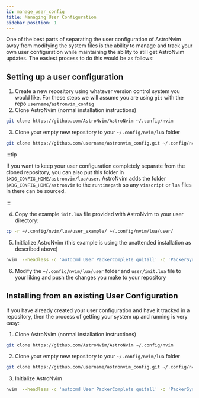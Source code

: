 ```yaml
---
id: manage_user_config
title: Managing User Configuration
sidebar_position: 1
---
```


One of the best parts of separating the user configuration of AstroNvim away from modifying the system files is the ability to manage and track your own user configuration while maintaining the ability to still get AstroNvim updates. The easiest process to do this would be as follows:

## Setting up a user configuration

1. Create a new repository using whatever version control system you would like. For these steps we will assume you are using `git` with the repo `username/astronvim_config`
2. Clone AstroNvim (normal installation instructions)

```sh
git clone https://github.com/AstroNvim/AstroNvim ~/.config/nvim
```

3. Clone your empty new repository to your `~/.config/nvim/lua` folder

```sh
git clone https://github.com/username/astronvim_config.git ~/.config/nvim/lua/user
```

:::tip

If you want to keep your user configuration completely separate from the cloned repository, you can also put this folder in `$XDG_CONFIG_HOME/astronvim/lua/user`. AstroNvim adds the folder `$XDG_CONFIG_HOME/astronvim` to the `runtimepath` so any `vimscript` or `lua` files in there can be sourced.

:::

4. Copy the example `init.lua` file provided with AstroNvim to your user directory:

```sh
cp -r ~/.config/nvim/lua/user_example/ ~/.config/nvim/lua/user/
```

5. Initlialize AstroNvim (this example is using the unattended installation as described above)

```sh
nvim  --headless -c 'autocmd User PackerComplete quitall' -c 'PackerSync'
```

6. Modify the `~/.config/nvim/lua/user` folder and `user/init.lua` file to your liking and push the changes you make to your repository

## Installing from an existing User Configuration

If you have already created your user configuration and have it tracked in a repository, then the process of getting your system up and running is very easy:

1. Clone AstroNvim (normal installation instructions)

```sh
git clone https://github.com/AstroNvim/AstroNvim ~/.config/nvim
```

2. Clone your empty new repository to your `~/.config/nvim/lua` folder

```sh
git clone https://github.com/username/astronvim_config.git ~/.config/nvim/lua/user
```

3. Initialize AstroNvim

```sh
nvim  --headless -c 'autocmd User PackerComplete quitall' -c 'PackerSync'
```
